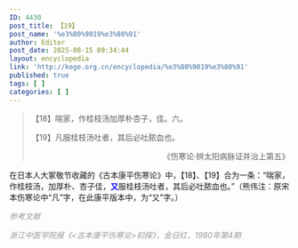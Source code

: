 ```yaml
---
ID: 4430
post_title: 【19】
post_name: '%e3%80%9019%e3%80%91'
author: Editor
post_date: 2025-08-15 09:34:44
layout: encyclopedia
link: 'http://kege.org.cn/encyclopedia/%e3%80%9019%e3%80%91'
published: true
tags: [ ]
categories: [ ]
---
```

<blockquote>【18】喘家，作桂枝汤加厚朴杏子，佳。六。

【19】凡服桂枝汤吐者，其后必吐脓血也。
<p style="text-align: right;">《伤寒论·辨太阳病脉证并治上第五》</p>
</blockquote>
在日本人大冢敬节收藏的《古本康平伤寒论》中，【18】、【19】合为一条：“喘家，作桂枝汤，加厚朴、杏子佳，<span style="color: #0000ff;"><strong>又</strong></span>服桂枝汤吐者，其后必吐脓血也。”（熊伟注：原宋本伤寒论中“凡”字，在此康平版本中，为“又”字。）

<span style="color: #999999;"><em>参考文献</em></span>

<span style="color: #999999;"><em>浙江中医学院报《&lt;古本康平伤寒论&gt;初探》，金日红，1980年第4期</em></span>